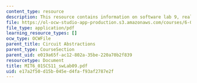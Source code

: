 ```yaml
---
content_type: resource
description: This resource contains information on software lab 9, real gain.
file: https://ol-ocw-studio-app-production.s3.amazonaws.com/courses/6-01sc-introduction-to-electrical-engineering-and-computer-science-i-spring-2011/e17a2f50d15b045ed4faf93af2787e2f_MIT6_01SCS11_swLab09.pdf
file_type: application/pdf
learning_resource_types: []
ocw_type: OCWFile
parent_title: Circuit Abstractions
parent_type: CourseSection
parent_uid: e019a65f-ac12-802a-35be-220a70b2f839
resourcetype: Document
title: MIT6_01SCS11_swLab09.pdf
uid: e17a2f50-d15b-045e-d4fa-f93af2787e2f
---
```

